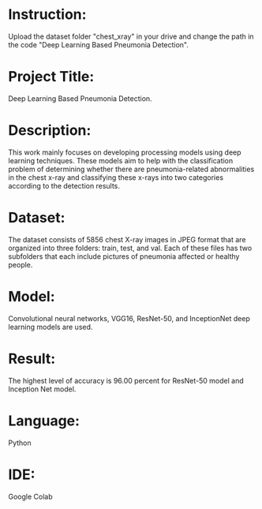 # Instruction:
Upload the dataset folder "chest_xray" in your drive and change the path in the code "Deep Learning Based Pneumonia Detection".

# Project Title:
Deep Learning Based Pneumonia Detection.

# Description:
This work mainly focuses on developing processing models using deep learning techniques. These models aim to help with the classification problem of determining whether there are pneumonia-related abnormalities in the chest x-ray and classifying these x-rays into two categories according to the detection results.

# Dataset:
The dataset consists of 5856 chest X-ray images in JPEG format that are organized into three folders: train, test, and val. Each of these files
has two subfolders that each include pictures of pneumonia
affected or healthy people.

# Model:
Convolutional neural networks, VGG16, ResNet-50, and
InceptionNet deep learning models are used.

# Result:
The highest level of accuracy is 96.00 percent for ResNet-50 model and Inception Net model.

# Language:
Python

# IDE:
Google Colab
